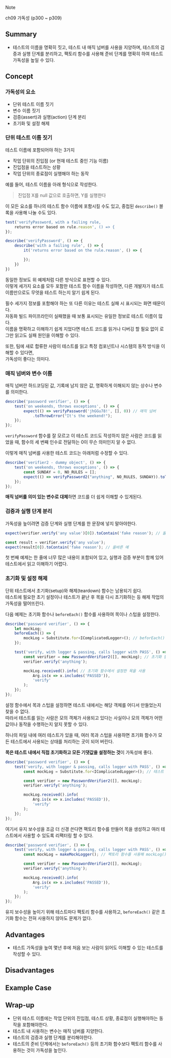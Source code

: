 <!-- 단순한 책 내용만 정리하는 스터디에서 벗어나 자신의 생각을 정리하고, 그걸 바탕으로 실무에 적용할 수 있는 내용을 찾는 스터디가 되었으면 좋겠습니다. -->
<!-- 참고한 글 - https://tech.kakaopay.com/post/frontend-study-journey/ -->

> [!NOTE]   
> ch09 가독성 (p300 ~ p309)

## Summary
<!-- 한 줄 요약을 통해 발표자는 본인이 주제를 정확하게 이해했는지 점검하고, 스터디원들은 한 눈에 주제를 파악할 수 있습니다. -->
- 테스트의 이름을 명확히 짓고, 테스트 내 매직 넘버를 사용을 지양하며, 테스트의 검증과 실행 단계를 분리하고, 팩토리 함수를 사용해 준비 단계를 명확히 하여 테스트 가독성을 높일 수 있다.
## Concept
<!-- 책을 바탕으로 발표 주제의 이론적 개념 및 필요한 배경 지식을 설명합니다. -->
### 가독성의 요소
- 단위 테스트 이름 짓기
- 변수 이름 짓기
- 검증(assert)과 실행(action) 단계 분리
- 초기화 및 설정 해제

### 단위 테스트 이름 짓기
테스트 이름에 포함되어야 하는 3가지 
   - 작업 단위의 진입점 (or 현재 테스트 중인 기능 이름)
   - 진입점을 테스트하는 상황
   - 작업 단위의 종료점이 실행해야 하는 동작

예를 들어, 테스트 이름을 아래 형식으로 작성한다.
> 진입점 X를 null 값으로 호출하면, Y를 실행한다

이 모든 요소를 하나의 테스트 함수 이름에 포함시킬 수도 있고,
중첩된 `describe()` 블록을 사용해 나눌 수도 있다.

```js
test('verifyPassword, with a failing rule,
    returns error based on rule.reason', () => {
});

describe('verifyPassword', () => {
    describe('with a failing rule', () => {
        it('returns error based on the rule.reason', () => {

        });
    })
})
```
동일한 정보도 위 예제처럼 다른 방식으로 표현할 수 있다.   
이렇게 세가지 요소를 모두 포함한 테스트 함수 이름을 작성하면, 
다른 개발자가 테스트 이름만으로도 무엇을 테스트 하는지 알기 쉽게 된다.

필수 세가지 정보를 포함해야 하는 또 다른 이유는 테스트 실패 시 표시되는 화면 때문이다.   
자동화 빌드 파이프라인이 실패했을 때 보통 표시되는 유일한 정보로 테스트 이름이 많다.   
이름을 명확하고 이해하기 쉽게 지었다면 테스트 코드를 읽거나 디버깅 할 필요 없이 로그만 읽고도 실패 원인을 이해할 수 있다.

또한, 팀에 새로 합류한 사람이 테스트를 읽고 특정 컴포넌트나 시스템의 동작 방식을 이해할 수 있다면,    
가독성이 좋다는 의미다.

### 매직 넘버와 변수 이름
매직 넘버란 하드코딩된 값, 기록에 남지 않은 값, 명확하게 이해되지 않는 상수나 변수를 의미한다.

```js
describe('password verifier', () => {
    test('on weekends, throws exceptions', () => {
        expect(() => verifyPassword('jhGGu78!', [], 0)) // 매직 넘버
            .toThrowError("It's the weekend!");
    });
});
```

`verifyPassword` 함수를 잘 모르고 이 테스트 코드도 작성하지 않은 사람은 코드를 읽었을 때, 함수의 세 번째 인수로 전달하는 0이 무슨 의미인지 알 수 없다.

이렇게 매직 넘버를 사용한 테스트 코드는 아래처럼 수정할 수 있다.

```js
describe('verifier2 - dummy object', () => {
    test('on weekends, throws exceptions', () => {
        const SUNDAY = 0, NO_RULES = [];
        expect(() => verifyPassword2("anything", NO_RULES, SUNDAY)).toThrowError("It's the weekend!");
    });
});
```

**매직 넘버를 의미 있는 변수로 대체**하면 코드를 더 쉽게 이해할 수 있게된다.

### 검증과 실행 단계 분리
가독성을 높이려면 검증 단계와 실행 단계를 한 문장에 넣지 말아야한다.

```js
expect(verifier.verify('any value')[0]).toContain('fake reason'); // 올바르지 않음

const result = verifier.verify('any value');
expect(result[0]).toContain('fake reason'); // 올바른 예
```

첫 번째 예제는 한 줄에 너무 많은 내용이 포함되어 있고, 실행과 검증 부분이 함께 있어 
테스트에서 읽고 이해하기 어렵다.   

### 초기화 및 설정 해제
단위 테스트에서 초기화(setup)와 해제(teardown) 함수는 남용되기 쉽다.   
테스트에 필요한 초기 설정이나 테스트가 끝난 후 목을 다시 초기화하는 등 해제 작업의 가독성을 떨어뜨린다.

다음 예제는 초기화 함수나 `beforeEach()` 함수를 사용하여 목이나 스텁을 설정한다.

```js
describe('password verifier', () => {
    let mockLog;
    beforeEach(() => {
        mockLog = Substitute.for<IComplicatedLogger>(); // beforEach() 함수에서 목 초기화
    });

    test('verify, with logger & passing, calls logger with PASS', () => {
        const verifier = new PasswordVerifier2([], mockLog); // 초기화 함수에서 설정한 목을 사용
        verifier.verify('anything');

        mockLog.received().info( // 초기화 함수에서 설정한 목을 사용
            Arg.is(x => x.includes('PASSED')),
            'verify'
        );
    });
});
```
설정 함수에서 목과 스텁을 설정하면 테스트 내에서는 해당 객체를 어디서 만들었는지 찾을 수 없다.   
따라서 테스트를 읽는 사람은 모의 객체가 사용되고 있다는 사실이나 모의 객체가 어떤 값이나 동작을 수행하는지 알지 못할 수 있다.

하나의 파일 내에 여러 테스트가 있을 때, 여러 목과 스텁을 사용하면 초기화 함수가 모든 테스트에서 사용되는 상태를 처리하는 곳이 되어 버린다. 

**목은 테스트 내에서 직접 초기화하고 모든 기댓값을 설정하는 것**이 가독성에 좋다.

```js
describe('password verifier', () => {
    test('verify, with logger & passing, calls logger with PASS', () => {
        const mockLog = Substitute.for<IComplicatedLogger>(); // 테스트 내에서 목 초기화

        const verifier = new PasswordVerifier2([], mockLog);
        verifier.verify('anything');

        mockLog.received().info(
            Arg.is(x => x.includes('PASSED')),
            'verify'
        );
    });
});
```

여기서 유지 보수성을 조금 더 신경 쓴다면 팩토리 함수를 만들어 목을 생성하고 여러 테스트에서 사용할 수 있도록 리팩터링 할 수 있다.

```js
describe('password verifier', () => {
    test('verify, with logger & passing, calls logger with PASS', () => {
        const mockLog = makeMockLogger(); // 팩토리 함수를 사용해 mockLog() 모의 함수를 생성

        const verifier = new PasswordVerifier2([], mockLog);
        verifier.verify('anything');

        mockLog.received().info(
            Arg.is(x => x.includes('PASSED')),
            'verify'
        );
    });
});
```

유지 보수성을 높이기 위해 테스트마다 팩토리 함수를 사용하고, `beforeEach()` 같은 초기화 함수는 전혀 사용하지 않아도 문제가 없다.


## Advantages
<!-- (선택) 발표 주제를 적용했을 때 얻을 수 있는 이점이나 해결할 수 있는 문제 상황들에 대해 설명합니다. -->
- 테스트 가독성을 높여 몇년 후에 처음 보는 사람이 읽어도 이해할 수 있는 테스트를 작성할 수 있다.

## Disadvantages 
<!-- (선택) 발표 주제를 적용했을 때 발생할 수 있는 side effect나 trade-off에 대해 설명합니다. -->

## Example Case
<!-- 발표 주제가 적용되어 있는 라이브러리, 실제 업무에 적용되어 있는 코드, 직접 만든 예시 코드, 자신의 느낀점 등을 첨부하여 이해를 돕습니다. -->



## Wrap-up
<!-- 발표를 마무리하며 발표 주제를 다시 요약하고 정리합니다. -->
- 단위 테스트 이름에는 작업 단위의 진입점, 테스트 상황, 종료점이 실행해야하는 동작을 포함해야한다.
- 테스트 내 사용하는 변수는 매직 넘버를 지양한다.
- 테스트의 검증과 실행 단계를 분리해야한다.
- 테스트의 준비 단계에서는 `beforeEach()` 등의 초기화 함수보다 팩토리 함수를 사용하는 것이 가독성을 높인다.